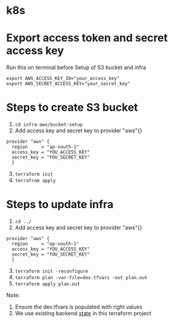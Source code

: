 # k8s

# Export access token and secret access key
Run this on terminal before Setup of S3 bucket and infra
```
export AWS_ACCESS_KEY_ID="your_access_key"
export AWS_SECRET_ACCESS_KEY="your_secret_key"
```

# Steps to create S3 bucket

1. `cd infra-aws/bucket-setup`
2. Add access key and secret key to provider "aws"{} 
```
provider "aws" {
  region     = "ap-south-1"
  access_key = "YOU_ACCESS_KEY"
  secret_key = "YOU_SECRET_KEY"
  }
```
3. `terraform init`
4. `terrafrom apply`

# Steps to update infra

1. `cd ../`
2.  Add access key and secret key to provider "aws"{} 
```
provider "aws" {
  region     = "ap-south-1"
  access_key = "YOU_ACCESS_KEY"
  secret_key = "YOU_SECRET_KEY"
  }
```
3. `terraform init -reconfigure`
4. `terraform plan -var-file=dev.tfvars -out plan.out`
5. `terraform apply plan.out`

Note: 

1. Ensure the dev.tfvars is populated with right values
2. We use existing backend [state](./state.tf) in this terraform project 
